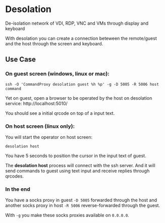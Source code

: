 # Desolation
De-isolation network of VDI, RDP, VNC and VMs through display and keyboard

With desolation you can create a connection beteween the remote/guest and the host through the screen and keyboard.

## Use Case

### On guest screen (windows, linux or mac):

```shell
ssh -O 'CommandProxy desolation guest %h %p' -g -D 5005 -R 5006 host command
```

Yet on guest, open a browser to be operated by the host on desolation service: http://localhost:5010/

You should see a initial qrcode on top of a input text.

### On host screen (linux only):

You will start the operator on host screen:

```shell
desolation host
```

You have 5 seconds to position the cursor in the input text of guest.

The **desolation host** process will connect with the ssh server. And it will send commands to guest using text input and receive replies through qrcodes. 

### In the end

You have a socks proxy in guest `-D 5005` forwarded through the host and another socks proxy in host `-R 5006` reverse-forwarded through the guest.

With `-g` you make these socks proxies available on `0.0.0.0`.
